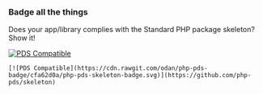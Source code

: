 ### Badge all the things

Does your app/library complies with the Standard PHP package skeleton? Show it!

[![PDS Compatible](https://cdn.rawgit.com/odan/php-pds-badge/cfa62d0a/php-pds-skeleton-badge.svg)](https://github.com/php-pds/skeleton)

```
[![PDS Compatible](https://cdn.rawgit.com/odan/php-pds-badge/cfa62d0a/php-pds-skeleton-badge.svg)](https://github.com/php-pds/skeleton)
```
